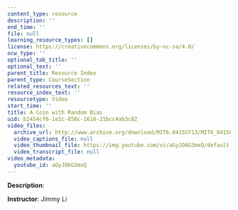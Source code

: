 ```yaml
---
content_type: resource
description: ''
end_time: ''
file: null
learning_resource_types: []
license: https://creativecommons.org/licenses/by-nc-sa/4.0/
ocw_type: ''
optional_tab_title: ''
optional_text: ''
parent_title: Resource Index
parent_type: CourseSection
related_resources_text: ''
resource_index_text: ''
resourcetype: Video
start_time: ''
title: A Coin with Random Bias
uid: b2454cf6-1e2c-858c-1610-21bcc4ab3c82
video_files:
  archive_url: http://www.archive.org/download/MIT6.041SCF13/MIT6_041SCF13_A_Coin_with_Random_Bias_300k.mp4
  video_captions_file: null
  video_thumbnail_file: https://img.youtube.com/vi/aGyJO6G3mxQ/default.jpg
  video_transcript_file: null
video_metadata:
  youtube_id: aGyJO6G3mxQ
---
```


**Description**:

**Instructor**: Jimmy Li

